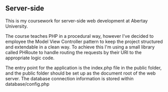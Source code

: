 Server-side
-------------

This is my coursework for server-side web development at Abertay University.

The course teaches PHP in a procedural way, however I've decided to employee the Model View Controller pattern to keep the project structured and extendable in a clean way. To achieve this I'm using a small library called PHRoute to handle routing the requests by their URI to the appropriate logic code.

The entry point for the application is the index.php file in the public folder, and the public folder should be set up as the document root of the web server. The database connection information is stored within database/config.php
